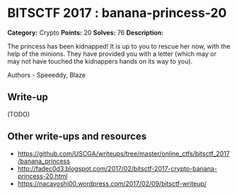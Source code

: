 # BITSCTF 2017 : banana-princess-20

**Category:** Crypto
**Points:** 20
**Solves:** 76
**Description:**

The princess has been kidnapped! It is up to you to rescue her now, with the help of the minions. They have provided you with a letter (which may or may not have touched the kidnappers hands on its way to you).

Authors - Speeeddy, Blaze


## Write-up

(TODO)

## Other write-ups and resources

* https://github.com/USCGA/writeups/tree/master/online_ctfs/bitsctf_2017/banana_princess
* http://fadec0d3.blogspot.com/2017/02/bitsctf-2017-crypto-banana-princess-20.html
* https://nacayoshi00.wordpress.com/2017/02/09/bitsctf-writeup/
